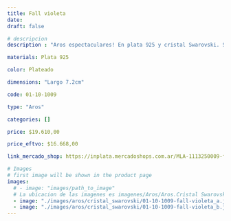 ```yaml
---
title: Fall violeta
date: 
draft: false

# descripcion
description : "Aros espectaculares! En plata 925 y cristal Swarovski. Simplemente bellísimos."

materials: Plata 925

color: Plateado

dimensions: "Largo 7.2cm"

code: 01-10-1009

type: "Aros"

categories: []

price: $19.610,00

price_eftvo: $16.668,00

link_mercado_shop: https://inplata.mercadoshops.com.ar/MLA-1113250009-fall-violeta-_JM

# Images
# first image will be shown in the product page
images:
  # - image: "images/path_to_image"
  # La ubicacion de las imagenes es imagenes/Aros/Aros.Cristal Swarovski/01-10-1009-fall-violeta
  - image: "./images/aros/cristal_swarovski/01-10-1009-fall-violeta_a.jpg"
  - image: "./images/aros/cristal_swarovski/01-10-1009-fall-violeta_b.jpg"
---
```

